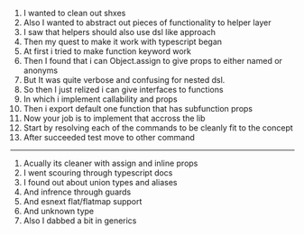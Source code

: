 1. I wanted to clean out shxes
2. Also I wanted to abstract out pieces of functionality to helper layer
3. I saw that helpers should also use dsl like approach
4. Then my quest to make it work with typescript began
5. At first i tried to make function keyword work
6. Then I found that i can Object.assign to give props to either named or anonyms
7. But It was quite verbose and confusing for nested dsl.
8. So then I just relized i can give interfaces to functions
9. In which i implement callability and props
10. Then i export default one function that has subfunction props
11. Now your job is to implement that accross the lib
12. Start by resolving each of the commands to be cleanly fit to the concept
13. After succeeded test move to other command

---

1. Acually its cleaner with assign and inline props
2. I went scouring through typescript docs
3. I found out about union types and aliases
4. And infrence through guards
5. And esnext flat/flatmap support
6. And unknown type
7. Also I dabbed a bit in generics